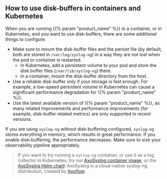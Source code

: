 ## How to use disk-buffers in containers and Kubernetes

When you are running {{% param "product_name" %}} in a container, or in Kubernetes, and you want to use disk-buffers, there are some additional things to configure.

- Make sure to mount the disk-buffer files and the persist file (by default, both are stored in `/var/log/syslog-ng`) in a way they are not lost when the pod or container is restarted.
    - In Kubernetes, add a persistent volume to your pod and store the disk buffer files (`/var/lib/syslog-ng`) there.
    - In a container, mount the disk-buffer directory from the host.
- Use a reliable disk-buffer only if your storage is fast enough. For example, a low-speed persistent volume in Kubernetes can cause a significant performance degradation for {{% param "product_name" %}}.
- Use the latest available version of {{% param "product_name" %}}, as many related improvements  and performance improvements (for example, disk-buffer related metrics) are only supported in recent versions.

If you are using `syslog-ng` without disk-buffering configured, `syslog-ng` stores everything in memory, which results in great performance. If you enable disk-buffering, the performance decreases. Make sure to size your observability pipeline appropriately.

> If you want to try running a `syslog-ng` container, or use it as a log collector in Kubernetes, try our [AxoSyslog container image](https://axoflow.com/cloud-ready-syslog-ng-images/), or the [AxoSyslog Helm chart](https://axoflow.com/axosyslog-log-collection-for-kubernetes/)! AxoSyslog is a cloud-native syslog-ng distribution, created by [Axoflow](https://axoflow.com).

